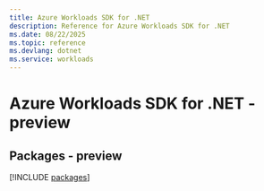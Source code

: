 ```yaml
---
title: Azure Workloads SDK for .NET
description: Reference for Azure Workloads SDK for .NET
ms.date: 08/22/2025
ms.topic: reference
ms.devlang: dotnet
ms.service: workloads
---
```

# Azure Workloads SDK for .NET - preview
## Packages - preview
[!INCLUDE [packages](workloads-index.md)]